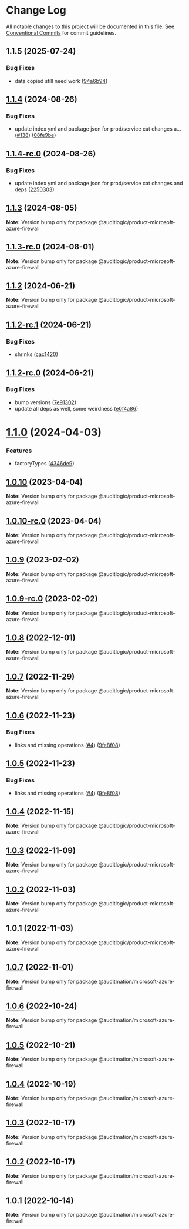 # Change Log

All notable changes to this project will be documented in this file.
See [Conventional Commits](https://conventionalcommits.org) for commit guidelines.

## 1.1.5 (2025-07-24)


### Bug Fixes

* data copied still need work ([94a6b94](https://github.com/zerobias-org/product/commit/94a6b942fb0516367548599d739529536132755a))





## [1.1.4](https://github.com/auditlogic/product/compare/@auditlogic/product-microsoft-azure-firewall@1.1.3...@auditlogic/product-microsoft-azure-firewall@1.1.4) (2024-08-26)


### Bug Fixes

* update index yml and package json for prod/service cat changes a… ([#138](https://github.com/auditlogic/product/issues/138)) ([08fe9be](https://github.com/auditlogic/product/commit/08fe9beb1c8457462a19bc69caa02e6212d97e1a))





## [1.1.4-rc.0](https://github.com/auditlogic/product/compare/@auditlogic/product-microsoft-azure-firewall@1.1.3...@auditlogic/product-microsoft-azure-firewall@1.1.4-rc.0) (2024-08-26)


### Bug Fixes

* update index yml and package json for prod/service cat changes and deps ([2250303](https://github.com/auditlogic/product/commit/225030363a363608240135b7ebed386b28f01e4b))





## [1.1.3](https://github.com/auditlogic/product/compare/@auditlogic/product-microsoft-azure-firewall@1.1.2...@auditlogic/product-microsoft-azure-firewall@1.1.3) (2024-08-05)

**Note:** Version bump only for package @auditlogic/product-microsoft-azure-firewall





## [1.1.3-rc.0](https://github.com/auditlogic/product/compare/@auditlogic/product-microsoft-azure-firewall@1.1.2...@auditlogic/product-microsoft-azure-firewall@1.1.3-rc.0) (2024-08-01)

**Note:** Version bump only for package @auditlogic/product-microsoft-azure-firewall





## [1.1.2](https://github.com/auditlogic/product/compare/@auditlogic/product-microsoft-azure-firewall@1.1.2-rc.1...@auditlogic/product-microsoft-azure-firewall@1.1.2) (2024-06-21)

**Note:** Version bump only for package @auditlogic/product-microsoft-azure-firewall





## [1.1.2-rc.1](https://github.com/auditlogic/product/compare/@auditlogic/product-microsoft-azure-firewall@1.1.2-rc.0...@auditlogic/product-microsoft-azure-firewall@1.1.2-rc.1) (2024-06-21)


### Bug Fixes

* shrinks ([cac1420](https://github.com/auditlogic/product/commit/cac14200fefcd8183ab69fe89a47bd3f70f563e9))





## [1.1.2-rc.0](https://github.com/auditlogic/product/compare/@auditlogic/product-microsoft-azure-firewall@1.1.0...@auditlogic/product-microsoft-azure-firewall@1.1.2-rc.0) (2024-06-21)


### Bug Fixes

* bump versions ([7e91302](https://github.com/auditlogic/product/commit/7e913023b8b312150ed7762c32fbbe616be71de5))
* update all deps as well, some weirdness ([e0f4a86](https://github.com/auditlogic/product/commit/e0f4a864714e2d3de6bbf3da014d5312fe53be2f))





# [1.1.0](https://github.com/auditlogic/product/compare/@auditlogic/product-microsoft-azure-firewall@1.0.10...@auditlogic/product-microsoft-azure-firewall@1.1.0) (2024-04-03)


### Features

* factoryTypes ([4346de9](https://github.com/auditlogic/product/commit/4346de92693aee892fccf725338ffc7b80ab182b))





## [1.0.10](https://github.com/auditlogic/product/compare/@auditlogic/product-microsoft-azure-firewall@1.0.9...@auditlogic/product-microsoft-azure-firewall@1.0.10) (2023-04-04)

**Note:** Version bump only for package @auditlogic/product-microsoft-azure-firewall





## [1.0.10-rc.0](https://github.com/auditlogic/product/compare/@auditlogic/product-microsoft-azure-firewall@1.0.9...@auditlogic/product-microsoft-azure-firewall@1.0.10-rc.0) (2023-04-04)

**Note:** Version bump only for package @auditlogic/product-microsoft-azure-firewall





## [1.0.9](https://github.com/auditlogic/product/compare/@auditlogic/product-microsoft-azure-firewall@1.0.8...@auditlogic/product-microsoft-azure-firewall@1.0.9) (2023-02-02)

**Note:** Version bump only for package @auditlogic/product-microsoft-azure-firewall





## [1.0.9-rc.0](https://github.com/auditlogic/product/compare/@auditlogic/product-microsoft-azure-firewall@1.0.8...@auditlogic/product-microsoft-azure-firewall@1.0.9-rc.0) (2023-02-02)

**Note:** Version bump only for package @auditlogic/product-microsoft-azure-firewall





## [1.0.8](https://github.com/auditlogic/product/compare/@auditlogic/product-microsoft-azure-firewall@1.0.7...@auditlogic/product-microsoft-azure-firewall@1.0.8) (2022-12-01)

**Note:** Version bump only for package @auditlogic/product-microsoft-azure-firewall





## [1.0.7](https://github.com/auditlogic/product/compare/@auditlogic/product-microsoft-azure-firewall@1.0.6...@auditlogic/product-microsoft-azure-firewall@1.0.7) (2022-11-29)

**Note:** Version bump only for package @auditlogic/product-microsoft-azure-firewall





## [1.0.6](https://github.com/auditlogic/product/compare/@auditlogic/product-microsoft-azure-firewall@1.0.4...@auditlogic/product-microsoft-azure-firewall@1.0.6) (2022-11-23)


### Bug Fixes

* links and missing operations ([#4](https://github.com/auditlogic/product/issues/4)) ([9fe8f08](https://github.com/auditlogic/product/commit/9fe8f08fe7c57fdb79f991ac35bd6ac2e7dcad38))





## [1.0.5](https://github.com/auditlogic/product/compare/@auditlogic/product-microsoft-azure-firewall@1.0.4...@auditlogic/product-microsoft-azure-firewall@1.0.5) (2022-11-23)


### Bug Fixes

* links and missing operations ([#4](https://github.com/auditlogic/product/issues/4)) ([9fe8f08](https://github.com/auditlogic/product/commit/9fe8f08fe7c57fdb79f991ac35bd6ac2e7dcad38))





## [1.0.4](https://github.com/auditlogic/product/compare/@auditlogic/product-microsoft-azure-firewall@1.0.3...@auditlogic/product-microsoft-azure-firewall@1.0.4) (2022-11-15)

**Note:** Version bump only for package @auditlogic/product-microsoft-azure-firewall





## [1.0.3](https://github.com/auditlogic/product/compare/@auditlogic/product-microsoft-azure-firewall@1.0.2...@auditlogic/product-microsoft-azure-firewall@1.0.3) (2022-11-09)

**Note:** Version bump only for package @auditlogic/product-microsoft-azure-firewall





## [1.0.2](https://github.com/auditlogic/product/compare/@auditlogic/product-microsoft-azure-firewall@1.0.1...@auditlogic/product-microsoft-azure-firewall@1.0.2) (2022-11-03)

**Note:** Version bump only for package @auditlogic/product-microsoft-azure-firewall





## 1.0.1 (2022-11-03)

**Note:** Version bump only for package @auditlogic/product-microsoft-azure-firewall





## [1.0.7](https://github.com/auditmation/store-content/compare/@auditmation/microsoft-azure-firewall@1.0.6...@auditmation/microsoft-azure-firewall@1.0.7) (2022-11-01)

**Note:** Version bump only for package @auditmation/microsoft-azure-firewall





## [1.0.6](https://github.com/auditmation/store-content/compare/@auditmation/microsoft-azure-firewall@1.0.5...@auditmation/microsoft-azure-firewall@1.0.6) (2022-10-24)

**Note:** Version bump only for package @auditmation/microsoft-azure-firewall





## [1.0.5](https://github.com/auditmation/store-content/compare/@auditmation/microsoft-azure-firewall@1.0.4...@auditmation/microsoft-azure-firewall@1.0.5) (2022-10-21)

**Note:** Version bump only for package @auditmation/microsoft-azure-firewall





## [1.0.4](https://github.com/auditmation/store-content/compare/@auditmation/microsoft-azure-firewall@1.0.3...@auditmation/microsoft-azure-firewall@1.0.4) (2022-10-19)

**Note:** Version bump only for package @auditmation/microsoft-azure-firewall





## [1.0.3](https://github.com/auditmation/store-content/compare/@auditmation/microsoft-azure-firewall@1.0.2...@auditmation/microsoft-azure-firewall@1.0.3) (2022-10-17)

**Note:** Version bump only for package @auditmation/microsoft-azure-firewall





## [1.0.2](https://github.com/auditmation/store-content/compare/@auditmation/microsoft-azure-firewall@1.0.1...@auditmation/microsoft-azure-firewall@1.0.2) (2022-10-17)

**Note:** Version bump only for package @auditmation/microsoft-azure-firewall





## 1.0.1 (2022-10-14)

**Note:** Version bump only for package @auditmation/microsoft-azure-firewall
